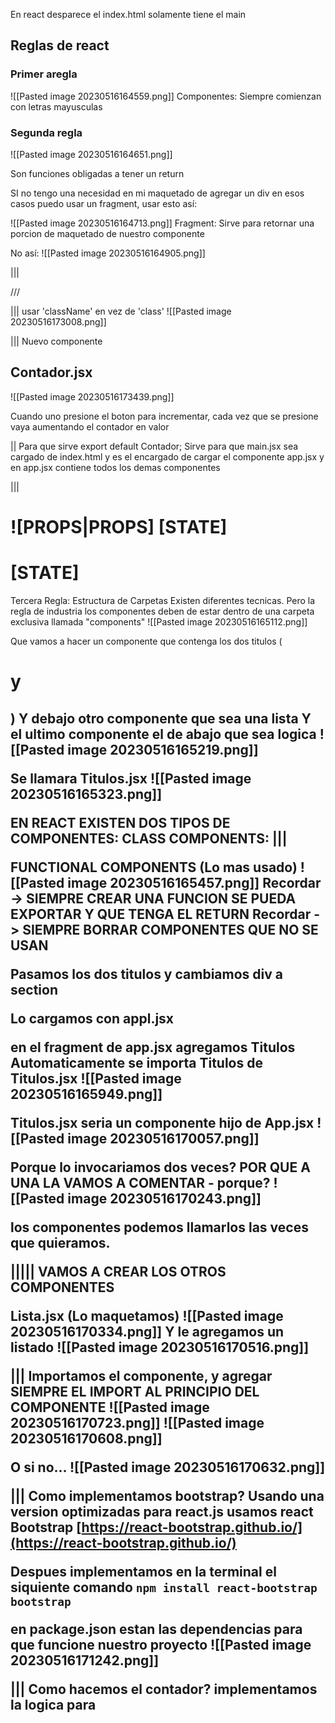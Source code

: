 En react desparece el index.html solamente tiene el main
## Reglas de react
### Primer aregla

![[Pasted image 20230516164559.png]]
Componentes: Siempre comienzan  con letras mayusculas

### Segunda regla
![[Pasted image 20230516164651.png]]

Son funciones obligadas a tener un return

SI no tengo una necesidad en mi maquetado de agregar un div en esos casos puedo usar un fragment, usar esto así:

![[Pasted image 20230516164713.png]]
Fragment: Sirve para retornar una porcion de maquetado de nuestro componente

No así:
![[Pasted image 20230516164905.png]]

|||

///

|||
usar 'className' en vez de 'class'
![[Pasted image 20230516173008.png]]


|||
Nuevo componente
## Contador.jsx

![[Pasted image 20230516173439.png]]

Cuando uno presione el boton para incrementar, cada vez que se presione vaya aumentando  el contador en valor

||
Para que sirve export default Contador;
Sirve para que main.jsx sea cargado de index.html y es el encargado de cargar el componente app.jsx y en app.jsx contiene todos los demas componentes



|||
# ![PROPS|PROPS] [STATE]


# [STATE]










Tercera Regla: Estructura de Carpetas
Existen diferentes tecnicas. Pero la regla de industria
los componentes deben de estar dentro de una carpeta exclusiva llamada "components"
![[Pasted image 20230516165112.png]]

Que vamos a hacer
un componente que contenga los dos titulos (<h1> y <h2>)
Y debajo otro componente que sea una lista 
Y el ultimo componente el de abajo que sea logica
![[Pasted image 20230516165219.png]]

Se llamara Titulos.jsx
![[Pasted image 20230516165323.png]]


EN REACT EXISTEN DOS TIPOS DE COMPONENTES:
CLASS COMPONENTS: 
|||

FUNCTIONAL COMPONENTS (Lo mas usado)
![[Pasted image 20230516165457.png]]
Recordar -> SIEMPRE CREAR UNA FUNCION SE PUEDA EXPORTAR Y QUE TENGA EL RETURN
Recordar -> SIEMPRE BORRAR COMPONENTES QUE NO SE USAN

Pasamos los dos titulos y cambiamos div a section

Lo cargamos con appl.jsx

en el fragment de app.jsx agregamos Titulos
Automaticamente se importa Titulos de Titulos.jsx
![[Pasted image 20230516165949.png]]

Titulos.jsx seria un componente hijo de App.jsx
![[Pasted image 20230516170057.png]]

Porque lo invocariamos dos veces? POR QUE A UNA LA VAMOS A COMENTAR - porque?
![[Pasted image 20230516170243.png]]

los componentes podemos llamarlos las veces que quieramos.

|||||
VAMOS A CREAR LOS OTROS COMPONENTES

Lista.jsx (Lo maquetamos)
![[Pasted image 20230516170334.png]]
Y le agregamos un listado
![[Pasted image 20230516170516.png]]

|||
Importamos el componente, y agregar SIEMPRE EL IMPORT AL PRINCIPIO DEL COMPONENTE
![[Pasted image 20230516170723.png]]
![[Pasted image 20230516170608.png]]

O si no...
![[Pasted image 20230516170632.png]]

|||
Como implementamos bootstrap?
Usando una version optimizadas para react.js
usamos react Bootstrap
[https://react-bootstrap.github.io/](https://react-bootstrap.github.io/)

Despues implementamos en la terminal el siquiente comando
`npm install react-bootstrap bootstrap`


en package.json estan las dependencias para que funcione nuestro proyecto
![[Pasted image 20230516171242.png]]


|||
Como hacemos el contador?
implementamos la logica para 